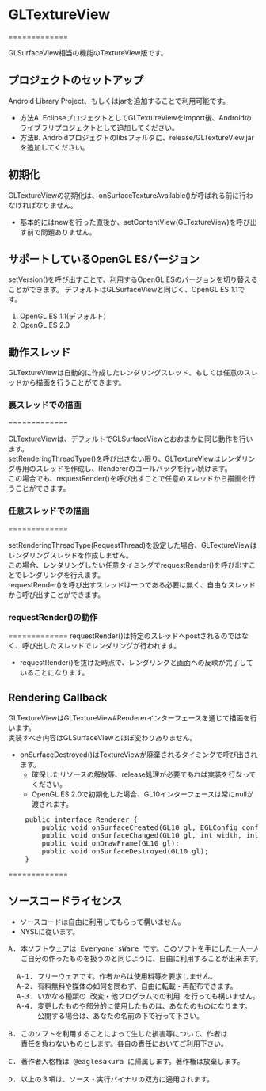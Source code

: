 # GLTextureView
=============

GLSurfaceView相当の機能のTextureView版です。

## プロジェクトのセットアップ

Android Library Project、もしくはjarを追加することで利用可能です。

* 方法A. EclipseプロジェクトとしてGLTextureViewをimport後、Androidのライブラリプロジェクトとして追加してください。
* 方法B. Androidプロジェクトのlibsフォルダに、release/GLTextureView.jarを追加してください。

## 初期化

GLTextureViewの初期化は、onSurfaceTextureAvailable()が呼ばれる前に行わなければなりません。

* 基本的にはnewを行った直後か、setContentView(GLTextureView)を呼び出す前で問題ありません。
	
	
## サポートしているOpenGL ESバージョン

setVersion()を呼び出すことで、利用するOpenGL ESのバージョンを切り替えることができます。
デフォルトはGLSurfaceViewと同じく、OpenGL ES 1.1です。

1. OpenGL ES 1.1(デフォルト)
1. OpenGL ES 2.0


## 動作スレッド

GLTextureViewは自動的に作成したレンダリングスレッド、もしくは任意のスレッドから描画を行うことができます。

### 裏スレッドでの描画
=============

GLTextureViewは、デフォルトでGLSurfaceViewとおおまかに同じ動作を行います。<BR>
setRenderingThreadType()を呼び出さない限り、GLTextureViewはレンダリング専用のスレッドを作成し、Rendererのコールバックを行い続けます。<BR>
この場合でも、requestRender()を呼び出すことで任意のスレッドから描画を行うことができます。<BR>

### 任意スレッドでの描画
=============

setRenderingThreadType(RequestThread)を設定した場合、GLTextureViewはレンダリングスレッドを作成しません。<BR>
この場合、レンダリングしたい任意タイミングでrequestRender()を呼び出すことでレンダリングを行えます。<BR>
requestRender()を呼び出すスレッドは一つである必要は無く、自由なスレッドから呼び出すことができます。

### requestRender()の動作
=============
requestRender()は特定のスレッドへpostされるのではなく、呼び出したスレッドでレンダリングが行われます。

* requestRender()を抜けた時点で、レンダリングと画面への反映が完了していることになります。



## Rendering Callback

GLTextureViewはGLTextureView#Rendererインターフェースを通じて描画を行います。<BR>
実装すべき内容はGLSurfaceViewとほぼ変わりありません。

* onSurfaceDestroyed()はTextureViewが廃棄されるタイミングで呼び出されます。
	* 確保したリソースの解放等、release処理が必要であれば実装を行なってください。
	* OpenGL ES 2.0で初期化した場合、GL10インターフェースは常にnullが渡されます。



<pre>
    public interface Renderer {
        public void onSurfaceCreated(GL10 gl, EGLConfig config);
        public void onSurfaceChanged(GL10 gl, int width, int height);
        public void onDrawFrame(GL10 gl);
        public void onSurfaceDestroyed(GL10 gl);
    }
</pre>


=============


## ソースコードライセンス

* ソースコードは自由に利用してもらって構いません。
* NYSLに従います。

<pre>
A. 本ソフトウェアは Everyone'sWare です。このソフトを手にした一人一人が、
   ご自分の作ったものを扱うのと同じように、自由に利用することが出来ます。

  A-1. フリーウェアです。作者からは使用料等を要求しません。
  A-2. 有料無料や媒体の如何を問わず、自由に転載・再配布できます。
  A-3. いかなる種類の 改変・他プログラムでの利用 を行っても構いません。
  A-4. 変更したものや部分的に使用したものは、あなたのものになります。
       公開する場合は、あなたの名前の下で行って下さい。

B. このソフトを利用することによって生じた損害等について、作者は
   責任を負わないものとします。各自の責任においてご利用下さい。

C. 著作者人格権は @eaglesakura に帰属します。著作権は放棄します。

D. 以上の３項は、ソース・実行バイナリの双方に適用されます。
</pre>